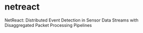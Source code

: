 # netreact
NetReact: Distributed Event Detection in Sensor Data Streams with Disaggregated Packet Processing Pipelines
